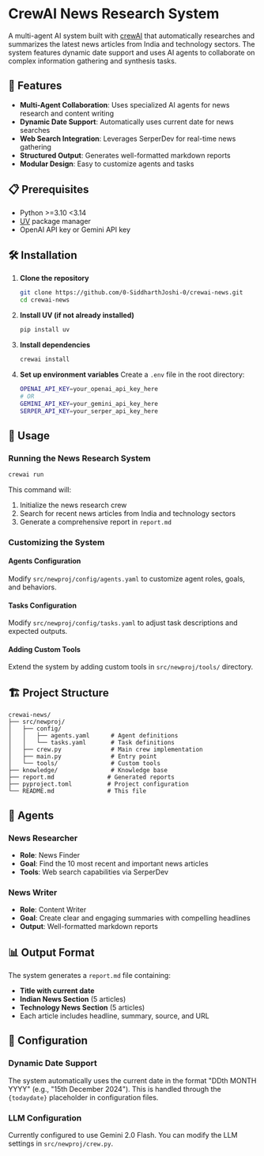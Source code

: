 # CrewAI News Research System

A multi-agent AI system built with [crewAI](https://crewai.com) that automatically researches and summarizes the latest news articles from India and technology sectors. The system features dynamic date support and uses AI agents to collaborate on complex information gathering and synthesis tasks.

## 🚀 Features

- **Multi-Agent Collaboration**: Uses specialized AI agents for news research and content writing
- **Dynamic Date Support**: Automatically uses current date for news searches
- **Web Search Integration**: Leverages SerperDev for real-time news gathering
- **Structured Output**: Generates well-formatted markdown reports
- **Modular Design**: Easy to customize agents and tasks

## 📋 Prerequisites

- Python >=3.10 <3.14
- [UV](https://docs.astral.sh/uv/) package manager
- OpenAI API key or Gemini API key

## 🛠️ Installation

1. **Clone the repository**
   ```bash
   git clone https://github.com/0-SiddharthJoshi-0/crewai-news.git
   cd crewai-news
   ```

2. **Install UV (if not already installed)**
   ```bash
   pip install uv
   ```

3. **Install dependencies**
   ```bash
   crewai install
   ```

4. **Set up environment variables**
   Create a `.env` file in the root directory:
   ```bash
   OPENAI_API_KEY=your_openai_api_key_here
   # OR
   GEMINI_API_KEY=your_gemini_api_key_here
   SERPER_API_KEY=your_serper_api_key_here
   ```

## 🎯 Usage

### Running the News Research System

```bash
crewai run
```

This command will:
1. Initialize the news research crew
2. Search for recent news articles from India and technology sectors
3. Generate a comprehensive report in `report.md`

### Customizing the System

#### Agents Configuration
Modify `src/newproj/config/agents.yaml` to customize agent roles, goals, and behaviors.

#### Tasks Configuration  
Modify `src/newproj/config/tasks.yaml` to adjust task descriptions and expected outputs.

#### Adding Custom Tools
Extend the system by adding custom tools in `src/newproj/tools/` directory.

## 🏗️ Project Structure

```
crewai-news/
├── src/newproj/
│   ├── config/
│   │   ├── agents.yaml      # Agent definitions
│   │   └── tasks.yaml       # Task definitions
│   ├── crew.py              # Main crew implementation
│   ├── main.py              # Entry point
│   └── tools/               # Custom tools
├── knowledge/               # Knowledge base
├── report.md               # Generated reports
├── pyproject.toml          # Project configuration
└── README.md               # This file
```

## 🤖 Agents

### News Researcher
- **Role**: News Finder
- **Goal**: Find the 10 most recent and important news articles
- **Tools**: Web search capabilities via SerperDev

### News Writer
- **Role**: Content Writer  
- **Goal**: Create clear and engaging summaries with compelling headlines
- **Output**: Well-formatted markdown reports

## 📊 Output Format

The system generates a `report.md` file containing:
- **Title with current date**
- **Indian News Section** (5 articles)
- **Technology News Section** (5 articles)
- Each article includes headline, summary, source, and URL

## 🔧 Configuration

### Dynamic Date Support
The system automatically uses the current date in the format "DDth MONTH YYYY" (e.g., "15th December 2024"). This is handled through the `{todaydate}` placeholder in configuration files.

### LLM Configuration
Currently configured to use Gemini 2.0 Flash. You can modify the LLM settings in `src/newproj/crew.py`.

